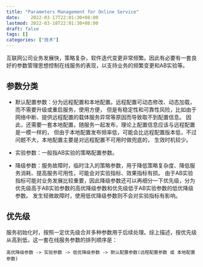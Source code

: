 ```yaml
---
title: "Parameters Management for Online Service"
date:    2022-03-17T22:01:30+08:00
lastmod: 2022-03-18T22:01:30+08:00
draft: false
tags: []
categories: ["技术"]
---
```


互联网公司业务发展快，策略复杂，软件迭代变更非常频繁。因此有必要有一套良好的参数管理思想控制在线服务的表现，以支持业务的频繁变更和AB实验等。

## 参数分类

* 默认配置参数：分为远程配置和本地配置。远程配置可动态修改、动态加载，而不需要升级或重启服务，使用方便，
但是有稳定性和可靠性风险，比如由于网络中断、提供远程配置的载体服务异常等原因而导致取不到配置信息。
因此，还需要一套本地配置，随服务一起发布，理论上配置信息应该与远程配置是一模一样的，
但由于本地配置发布频率低，可能会比远程配置版本低，不过问题不大，本地配置主要是对远程配置不可用时做兜底的，
生效时机较少。

* 实验参数：一般指AB实验的策略配置参数。

* 降级参数：服务故障时，临时注入的策略参数，用于降低策略复杂度、降低服务消耗、提高服务可用性，可能会对实验指标、效果指标有损。
由于AB实验指标可能对业务发展比较重要，因此降级参数还可以再细分一下优先级，分为优先级高于AB实验参数的高优降级参数和优先级低于AB实验参数的低优降级参数。
发生轻微故障时，使用低优降级参数则不会对实验指标有影响。


## 优先级

服务初始化时，按照一定优先级合并多种参数用于后续处理。综上描述，按优先级从高到低，这一套在线服务参数的排列顺序是：
```
高优降级参数 -> 实验参数 -> 低优降级参数 -> 默认配置参数(远程配置参数 或 本地配置参数)
```
